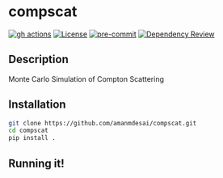 # compscat

[![gh actions](https://github.com/amanmdesai/compscat/actions/workflows/test.yaml/badge.svg)](https://github.com/amanmdesai/compscat/actions)
[![License](https://img.shields.io/github/license/amanmdesai/compscat)](https://github.com/amanmdesai/compscat/blob/master/LICENSE.txt)
[![pre-commit](https://github.com/amanmdesai/compscat/actions/workflows/pre-commit.yml/badge.svg)](https://github.com/amanmdesai/compscat/actions/workflows/pre-commit.yml)
[![Dependency Review](https://github.com/amanmdesai/compscat/actions/workflows/dependency-review.yml/badge.svg)](https://github.com/amanmdesai/compscat/actions/workflows/dependency-review.yml)

##  Description

Monte Carlo Simulation of Compton Scattering

## Installation
```bash
git clone https://github.com/amanmdesai/compscat.git
cd compscat
pip install .
```
## Running it!
